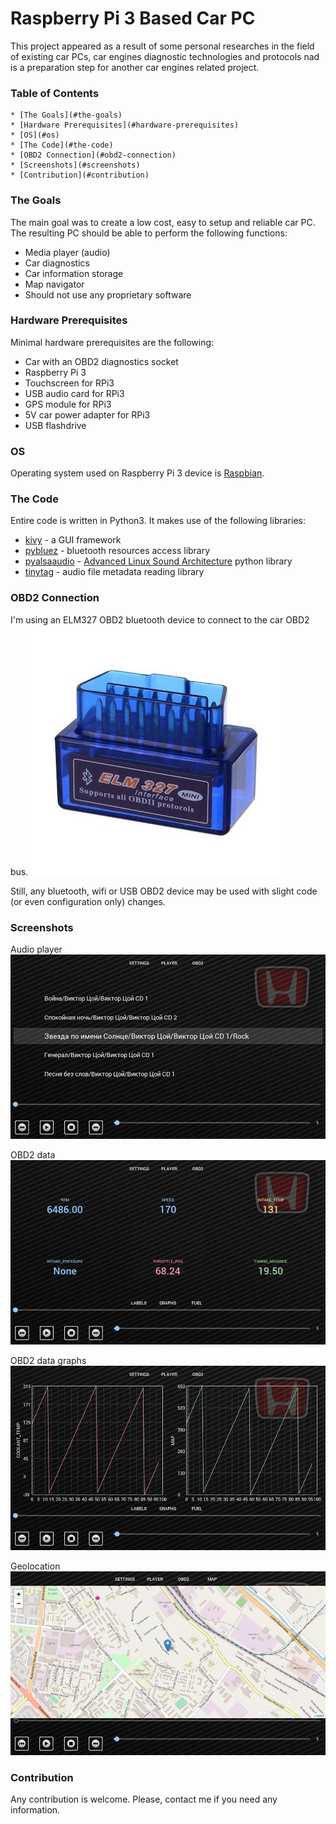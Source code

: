 # Raspberry Pi 3 Based Car PC

This project appeared as a result of some personal researches in the field of existing car PCs, car engines diagnostic technologies and protocols nad is a preparation step for another car engines related project.


### Table of Contents

	* [The Goals](#the-goals)
	* [Hardware Prerequisites](#hardware-prerequisites)
	* [OS](#os)
	* [The Code](#the-code)
	* [OBD2 Connection](#obd2-connection)
	* [Screenshots](#screenshots)
	* [Contribution](#contribution)


### The Goals
The main goal was to create a low cost, easy to setup and reliable car PC.
The resulting PC should be able to perform the following functions:

- Media player (audio)
- Car diagnostics
- Car information storage
- Map navigator
- Should not use any proprietary software


### Hardware Prerequisites
Minimal hardware prerequisites are the following:

- Car with an OBD2 diagnostics socket 
- Raspberry Pi 3
- Touchscreen for RPi3
- USB audio card for RPi3
- GPS module for RPi3
- 5V car power adapter for RPi3
- USB flashdrive


### OS
Operating system used on Raspberry Pi 3 device is [Raspbian](https://www.raspberrypi.org/downloads/raspbian/).


### The Code
Entire code is written in Python3. It makes use of the following libraries:
- [kivy](https://kivy.org/#home) - a GUI framework
- [pybluez](https://pybluez.github.io/) - bluetooth resources access library
- [pyalsaaudio](http://larsimmisch.github.io/pyalsaaudio/) - [Advanced Linux Sound Architecture](https://www.alsa-project.org/wiki/Main_Page) python library
- [tinytag](https://github.com/devsnd/tinytag) - audio file metadata reading library

### OBD2 Connection
I'm using an ELM327 OBD2 bluetooth device to connect to the car OBD2 bus.
![ELM327](documentation/images/elm327.jpg)

Still, any bluetooth, wifi or USB OBD2 device may be used with slight code (or even configuration only) changes.


### Screenshots
Audio player
![Screenshot 1](documentation/images/player.jpg)

OBD2 data 
![Screenshot 2](documentation/images/obd2.jpg)

OBD2 data graphs
![Screenshot 3](documentation/images/obd2_graphs.jpg)

Geolocation
![Screenshot 4](documentation/images/navigation.jpg)

### Contribution
Any contribution is welcome. Please, contact me if you need any information.